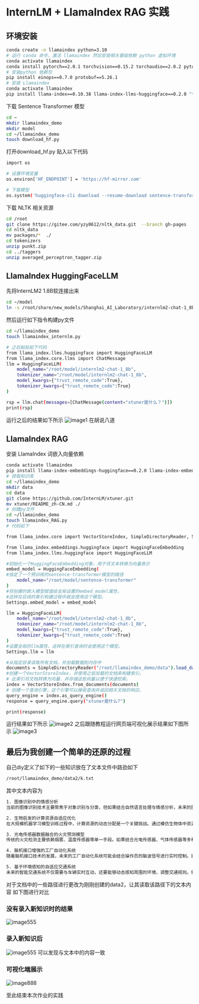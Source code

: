 # InternLM + LlamaIndex RAG 实践


## 环境安装

```bash
conda create -n llamaindex python=3.10
# 运行 conda 命令，激活 llamaindex 然后安装相关基础依赖 python 虚拟环境
conda activate llamaindex
conda install pytorch==2.0.1 torchvision==0.15.2 torchaudio==2.0.2 pytorch-cuda=11.7 -c pytorch -c nvidia
# 安装python 依赖包
pip install einops==0.7.0 protobuf==5.26.1
# 安装 Llamaindex
conda activate llamaindex
pip install llama-index==0.10.38 llama-index-llms-huggingface==0.2.0 "transformers[torch]==4.41.1" "huggingface_hub[inference]==0.23.1" huggingface_hub==0.23.1 sentence-transformers==2.7.0 sentencepiece==0.2.0

```
下载 Sentence Transformer 模型
```bash
cd ~
mkdir llamaindex_demo
mkdir model
cd ~/llamaindex_demo
touch download_hf.py
```
打开download_hf.py 贴入以下代码
```bash
import os

# 设置环境变量
os.environ['HF_ENDPOINT'] = 'https://hf-mirror.com'

# 下载模型
os.system('huggingface-cli download --resume-download sentence-transformers/paraphrase-multilingual-MiniLM-L12-v2 --local-dir /root/model/sentence-transformer')
```
下载 NLTK 相关资源
```bash
cd /root
git clone https://gitee.com/yzy0612/nltk_data.git  --branch gh-pages
cd nltk_data
mv packages/*  ./
cd tokenizers
unzip punkt.zip
cd ../taggers
unzip averaged_perceptron_tagger.zip
```
## LlamaIndex HuggingFaceLLM
先将InternLM2 1.8B软连接出来
```bash
cd ~/model
ln -s /root/share/new_models/Shanghai_AI_Laboratory/internlm2-chat-1_8b/ ./
```
然后运行如下指令构建py文件
```bash
cd ~/llamaindex_demo
touch llamaindex_internlm.py

# 之后粘贴如下代码
from llama_index.llms.huggingface import HuggingFaceLLM
from llama_index.core.llms import ChatMessage
llm = HuggingFaceLLM(
    model_name="/root/model/internlm2-chat-1_8b",
    tokenizer_name="/root/model/internlm2-chat-1_8b",
    model_kwargs={"trust_remote_code":True},
    tokenizer_kwargs={"trust_remote_code":True}
)

rsp = llm.chat(messages=[ChatMessage(content="xtuner是什么？")])
print(rsp)
```
运行之后的结果如下所示
![image1](https://github.com/jiangxiaobaiii/InternLM-openNotebook/blob/main/%E5%9F%BA%E7%A1%80%E5%B2%9B/%E7%AC%AC4%E5%85%B3InternLM+LIamaIndex%20RAG%E5%AE%9E%E8%B7%B5/de.png?raw=true)
在胡说八道

## LlamaIndex RAG
安装 LlamaIndex 词嵌入向量依赖
```bash
conda activate llamaindex
pip install llama-index-embeddings-huggingface==0.2.0 llama-index-embeddings-instructor==0.1.3
# 获取知识库
cd ~/llamaindex_demo
mkdir data
cd data
git clone https://github.com/InternLM/xtuner.git
mv xtuner/README_zh-CN.md ./
# 创建py文件
cd ~/llamaindex_demo
touch llamaindex_RAG.py
# 代码如下

from llama_index.core import VectorStoreIndex, SimpleDirectoryReader, Settings

from llama_index.embeddings.huggingface import HuggingFaceEmbedding
from llama_index.llms.huggingface import HuggingFaceLLM

#初始化一个HuggingFaceEmbedding对象，用于将文本转换为向量表示
embed_model = HuggingFaceEmbedding(
#指定了一个预训练的sentence-transformer模型的路径
    model_name="/root/model/sentence-transformer"
)
#将创建的嵌入模型赋值给全局设置的embed_model属性，
#这样在后续的索引构建过程中就会使用这个模型。
Settings.embed_model = embed_model

llm = HuggingFaceLLM(
    model_name="/root/model/internlm2-chat-1_8b",
    tokenizer_name="/root/model/internlm2-chat-1_8b",
    model_kwargs={"trust_remote_code":True},
    tokenizer_kwargs={"trust_remote_code":True}
)
#设置全局的llm属性，这样在索引查询时会使用这个模型。
Settings.llm = llm

#从指定目录读取所有文档，并加载数据到内存中
documents = SimpleDirectoryReader("/root/llamaindex_demo/data").load_data()
#创建一个VectorStoreIndex，并使用之前加载的文档来构建索引。
# 此索引将文档转换为向量，并存储这些向量以便于快速检索。
index = VectorStoreIndex.from_documents(documents)
# 创建一个查询引擎，这个引擎可以接收查询并返回相关文档的响应。
query_engine = index.as_query_engine()
response = query_engine.query("xtuner是什么?")

print(response)
```
运行结果如下所示
![image2](https://github.com/jiangxiaobaiii/InternLM-openNotebook/blob/main/%E5%9F%BA%E7%A1%80%E5%B2%9B/%E7%AC%AC4%E5%85%B3InternLM+LIamaIndex%20RAG%E5%AE%9E%E8%B7%B5/zheng1.png?raw=true)
之后跟随教程运行网页端可视化展示结果如下图所示
![image3](https://github.com/jiangxiaobaiii/InternLM-openNotebook/blob/main/%E5%9F%BA%E7%A1%80%E5%B2%9B/%E7%AC%AC4%E5%85%B3InternLM+LIamaIndex%20RAG%E5%AE%9E%E8%B7%B5/zheng2.png?raw=true)

## 最后为我创建一个简单的还原的过程
自己diy定义了如下的一些知识放在了文本文件中路劲如下
```bash
/root/llamaindex_demo/data2/k.txt
```
其中文本内容为
```bash
1. 图像识别中的情感分析
当前的图像识别技术主要聚焦于对象识别与分类，但如果结合自然语言处理与情感分析，未来的图像识别系统可以通过分析图像中的视觉线索（面部表情、肢体语言、环境等），推测出对象的情感状态。例如，在自动驾驶领域，这种系统可以识别行人和其他驾驶员的情绪反应，提升驾驶决策的智能化和安全性。

2. 生物启发的计算资源自适应优化
在大规模机器学习模型训练过程中，计算资源的动态分配是一个关键挑战。通过模仿生物体中资源分配机制（如神经系统对能量的分配），可以设计出一套自适应的计算框架，根据模型训练过程中的实时需求，智能分配计算资源。这将有效提升深度学习模型在异构计算环境下的效率。

3. 光电传感器数据融合的火灾预测模型
传统的火灾检测主要依赖烟雾、温度传感器等单一手段。如果结合光电传感器、气体传感器等多种数据源，通过多模态数据融合技术进行火灾检测，预测准确率和反应速度将显著提升。例如，可以通过分析空气中化学成分的微弱变化，提前数分钟甚至数小时预测火灾的发生，为人员疏散和灭火赢得宝贵时间。

4. 脑机接口增强的工厂自动化系统
随着脑机接口技术的发展，未来的工厂自动化系统可能会结合操作员的脑波信号进行实时控制。操作员通过佩戴脑波传感器，利用大脑直接控制机器人或机器设备。这不仅可以提高生产线的精度和效率，还能减少疲劳，降低人为操作失误的风险，尤其在复杂或高风险的制造环境中具有巨大潜力。

5. 基于环境感知的自适应交通系统
未来的智能交通系统不仅需要与车辆实时互动，还要能够动态感知周围的环境，调整交通规则。例如，系统通过道路摄像头、气象数据等信息，实时调整红绿灯周期、限速指令等，优化交通流量，避免交通拥堵，甚至可以根据天气状况自动调节路面提示，减少交通事故。
```
对于文档中的一些路径进行更改为刚刚创建的data2，让其读取该路径下的文本内容
如下图进行对比
### 没有录入新知识时的结果
![image555](https://github.com/jiangxiaobaiii/InternLM-openNotebook/blob/main/%E5%9F%BA%E7%A1%80%E5%B2%9B/%E7%AC%AC4%E5%85%B3InternLM+LIamaIndex%20RAG%E5%AE%9E%E8%B7%B5/de2.png?raw=true)
### 录入新知识后
![image555](https://github.com/jiangxiaobaiii/InternLM-openNotebook/blob/main/%E5%9F%BA%E7%A1%80%E5%B2%9B/%E7%AC%AC4%E5%85%B3InternLM+LIamaIndex%20RAG%E5%AE%9E%E8%B7%B5/z1.png?raw=true)
可以发现与文本中的内容一致
### 可视化端展示
![image888](https://github.com/jiangxiaobaiii/InternLM-openNotebook/blob/main/%E5%9F%BA%E7%A1%80%E5%B2%9B/%E7%AC%AC4%E5%85%B3InternLM+LIamaIndex%20RAG%E5%AE%9E%E8%B7%B5/z2.png?raw=true)

至此结束本次作业的实践